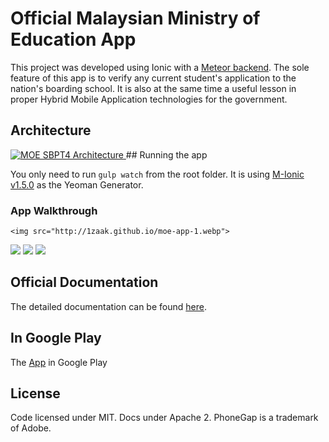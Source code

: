 # Official Malaysian Ministry of Education App
This project was developed using Ionic with a [Meteor backend](https://github.com/1zaak/moe-server-sbpt4). The sole feature of this app is to verify any current student's application to the nation's boarding school. It is also at the same time a useful lesson in proper Hybrid Mobile Application technologies for the government.

## Architecture
<a href="https://docs.google.com/document/d/1LCQQUMiQV-8vSwk_JBIYTSkVQnZGb73Dte6XSJo3dgI/edit?usp=sharing">
<img src="http://1zaak.github.io/MOE%20SBPT4%20Architecture.svg" alt="MOE SBPT4 Architecture">
</a>
## Running the app

You only need to run `gulp watch` from the root folder. It is using [M-Ionic v1.5.0](https://github.com/mwaylabs/generator-m-ionic/releases/tag/1.5.0) as the Yeoman Generator.

### App Walkthrough

<p align="center">
 
    <img src="http://1zaak.github.io/moe-app-1.webp">
  <img src="http://1zaak.github.io/moe-app-2.webp">
  <img src="http://1zaak.github.io/moe-app-3.webp">
  <img src="http://1zaak.github.io/moe-app-4.webp">
  
    
  
  
</p>

## Official Documentation

The detailed documentation can be found [here](https://docs.google.com/document/d/1LCQQUMiQV-8vSwk_JBIYTSkVQnZGb73Dte6XSJo3dgI/edit?usp=sharing).

## In Google Play 

The [App](https://play.google.com/store/apps/details?id=com.moe.my&hl=en) in Google Play

## License
Code licensed under MIT. Docs under Apache 2. PhoneGap is a trademark of Adobe.
